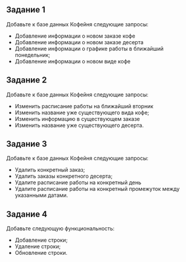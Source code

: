 ## Задание 1
Добавьте к базе данных Кофейня следующие запросы:
- Добавление информации о новом заказе кофе
- Добавление информации о новом заказе десерта
- Добавление информации о графике работы в ближайший понедельник;
- Добавление информации о новом виде кофе

## Задание 2
Добавьте к базе данных Кофейня следующие запросы:
- Изменить расписание работы на ближайший вторник
- Изменить название уже существующего вида кофе;
- Изменить информацию в существующем заказе
- Изменить название уже существующего десерта.

## Задание 3
Добавьте к базе данных  Кофейня следующие запросы:
- Удалить конкретный заказ;
- Удалить заказы конкретного десерта;
- Удалите расписание работы на конкретный день
- Удалите расписание работы на конкретный промежуток между указанными датами.

## Задание 4
Добавьте следующую функциональность:
- Добавление строки;
- Удаление строки;
- Обновление строки.
